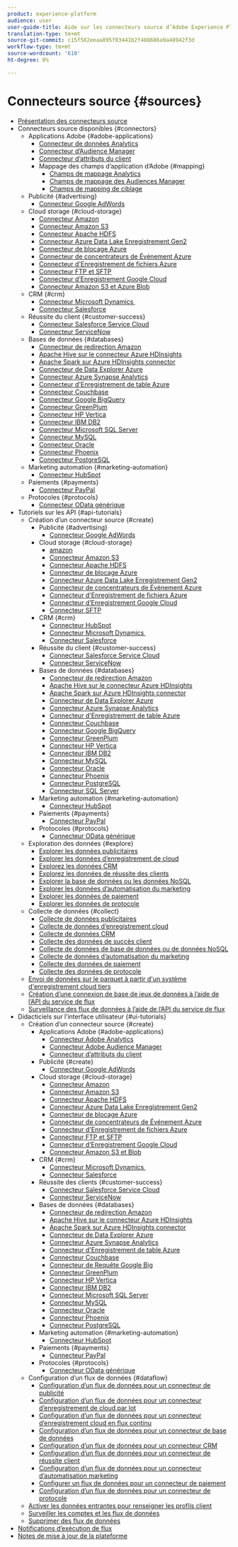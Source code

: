```yaml
---
product: experience-platform
audience: user
user-guide-title: Aide sur les connecteurs source d’Adobe Experience Platform
translation-type: tm+mt
source-git-commit: c15f582eeaa895f03441b2f488686a9a48942f3d
workflow-type: tm+mt
source-wordcount: '610'
ht-degree: 8%

---
```



# Connecteurs source {#sources}

- [Présentation des connecteurs source](home.md)
- Connecteurs source disponibles {#connectors}
   - Applications Adobe {#adobe-applications}
      - [Connecteur de données Analytics](connectors/adobe-applications/analytics.md)
      - [Connecteur d’Audience Manager](connectors/adobe-applications/audience-manager.md)
      - [Connecteur d’attributs du client](connectors/adobe-applications/customer-attributes.md)
      - Mappage des champs d’application d’Adobe {#mapping}
         - [Champs de mappage Analytics](connectors/adobe-applications/mapping/analytics.md)
         - [Champs de mappage des Audiences Manager](connectors/adobe-applications/mapping/audience-manager.md)
         - [Champs de mapping de ciblage](connectors/adobe-applications/mapping/target.md)
   - Publicité {#advertising}
      - [Connecteur Google AdWords](connectors/advertising/ads.md)
   - Cloud storage {#cloud-storage}
      - [Connecteur Amazon](connectors/cloud-storage/kinesis.md)
      - [Connecteur Amazon S3](connectors/cloud-storage/s3.md)
      - [Connecteur Apache HDFS](connectors/cloud-storage/hdfs.md)
      - [Connecteur Azure Data Lake Enregistrement Gen2](connectors/cloud-storage/adls-gen2.md)
      - [Connecteur de blocage Azure](connectors/cloud-storage/blob.md)
      - [Connecteur de concentrateurs de Événement Azure](connectors/cloud-storage/eventhub.md)
      - [Connecteur d&#39;Enregistrement de fichiers Azure](connectors/cloud-storage/azure-file-storage.md)
      - [Connecteur FTP et SFTP](connectors/cloud-storage/ftp-sftp.md)
      - [Connecteur d’Enregistrement Google Cloud](connectors/cloud-storage/google-cloud-storage.md)
      - [Connecteur Amazon S3 et Azure Blob](connectors/cloud-storage/blob-s3.md)
   - CRM {#crm}
      - [Connecteur Microsoft Dynamics ](connectors/crm/ms-dynamics.md)
      - [Connecteur Salesforce](connectors/crm/salesforce.md)
   - Réussite du client {#customer-success}
      - [Connecteur Salesforce Service Cloud](connectors/customer-success/salesforce-service-cloud.md)
      - [Connecteur ServiceNow](connectors/customer-success/servicenow.md)
   - Bases de données {#databases}
      - [Connecteur de redirection Amazon](connectors/databases/redshift.md)
      - [Apache Hive sur le connecteur Azure HDInsights](connectors/databases/hive.md)
      - [Apache Spark sur Azure HDInsights connector](connectors/databases/spark.md)
      - [Connecteur de Data Explorer Azure](connectors/databases/data-explorer.md)
      - [Connecteur Azure Synapse Analytics](connectors/databases/synapse-analytics.md)
      - [Connecteur d&#39;Enregistrement de table Azure](connectors/databases/ats.md)
      - [Connecteur Couchbase](connectors/databases/couchbase.md)
      - [Connecteur Google BigQuery](connectors/databases/bigquery.md)
      - [Connecteur GreenPlum](connectors/databases/greenplum.md)
      - [Connecteur HP Vertica](connectors/databases/hp-vertica.md)
      - [Connecteur IBM DB2](connectors/databases/ibm-db2.md)
      - [Connecteur Microsoft SQL Server](connectors/databases/sql-server.md)
      - [Connecteur MySQL](connectors/databases/mysql.md)
      - [Connecteur Oracle](connectors/databases/oracle.md)
      - [Connecteur Phoenix](connectors/databases/phoenix.md)
      - [Connecteur PostgreSQL](connectors/databases/postgres.md)
   - Marketing automation {#marketing-automation}
      - [Connecteur HubSpot](connectors/marketing-automation/hubspot.md)
   - Paiements {#payments}
      - [Connecteur PayPal](connectors/payments/paypal.md)
   - Protocoles {#protocols}
      - [Connecteur OData générique](connectors/protocols/odata.md)
- Tutoriels sur les API {#api-tutorials}
   - Création d’un connecteur source {#create}
      - Publicité {#advertising}
         - [Connecteur Google AdWords](tutorials/api/create/advertising/ads.md)
      - Cloud storage {#cloud-storage}
         - [amazon](tutorials/api/create/cloud-storage/kinesis.md)
         - [Connecteur Amazon S3](tutorials/api/create/cloud-storage/s3.md)
         - [Connecteur Apache HDFS](tutorials/api/create/cloud-storage/hdfs.md)
         - [Connecteur de blocage Azure](tutorials/api/create/cloud-storage/blob.md)
         - [Connecteur Azure Data Lake Enregistrement Gen2](tutorials/api/create/cloud-storage/adls-gen2.md)
         - [Connecteur de concentrateurs de Événement Azure](tutorials/api/create/cloud-storage/eventhub.md)
         - [Connecteur d&#39;Enregistrement de fichiers Azure](tutorials/api/create/cloud-storage/azure-file-storage.md)
         - [Connecteur d’Enregistrement Google Cloud](tutorials/api/create/cloud-storage/google.md)
         - [Connecteur SFTP](tutorials/api/create/cloud-storage/sftp.md)
      - CRM {#crm}
         - [Connecteur HubSpot](tutorials/api/create/crm/hubspot.md)
         - [Connecteur Microsoft Dynamics ](tutorials/api/create/crm/ms-dynamics.md)
         - [Connecteur Salesforce](tutorials/api/create/crm/salesforce.md)
      - Réussite du client {#customer-success}
         - [Connecteur Salesforce Service Cloud](tutorials/api/create/customer-success/salesforce-service-cloud.md)
         - [Connecteur ServiceNow](tutorials/api/create/customer-success/servicenow.md)
      - Bases de données {#databases}
         - [Connecteur de redirection Amazon](tutorials/api/create/databases/redshift.md)
         - [Apache Hive sur le connecteur Azure HDInsights](tutorials/api/create/databases/hive.md)
         - [Apache Spark sur Azure HDInsights connector](tutorials/api/create/databases/spark.md)
         - [Connecteur de Data Explorer Azure](tutorials/api/create/databases/data-explorer.md)
         - [Connecteur Azure Synapse Analytics](tutorials/api/create/databases/synapse-analytics.md)
         - [Connecteur d&#39;Enregistrement de table Azure](tutorials/api/create/databases/ats.md)
         - [Connecteur Couchbase](tutorials/api/create/databases/couchbase.md)
         - [Connecteur Google BigQuery](tutorials/api/create/databases/bigquery.md)
         - [Connecteur GreenPlum](tutorials/api/create/databases/greenplum.md)
         - [Connecteur HP Vertica](tutorials/api/create/databases/hp-vertica.md)
         - [Connecteur IBM DB2](tutorials/api/create/databases/ibm-db2.md)
         - [Connecteur MySQL](tutorials/api/create/databases/mysql.md)
         - [Connecteur Oracle](tutorials/api/create/databases/oracle.md)
         - [Connecteur Phoenix](tutorials/api/create/databases/phoenix.md)
         - [Connecteur PostgreSQL](tutorials/api/create/databases/postgres.md)
         - [Connecteur SQL Server](tutorials/api/create/databases/sql-server.md)
      - Marketing automation {#marketing-automation}
         - [Connecteur HubSpot](tutorials/api/create/marketing-automation/hubspot.md)
      - Paiements {#payments}
         - [Connecteur PayPal](tutorials/api/create/payments/paypal.md)
      - Protocoles {#protocols}
         - [Connecteur OData générique](tutorials/api/create/protocols/odata.md)
   - Exploration des données {#explore}
      - [Explorer les données publicitaires](tutorials/api/explore/advertising.md)
      - [Explorer les données d’enregistrement de cloud](tutorials/api/explore/cloud-storage.md)
      - [Explorez les données CRM](tutorials/api/explore/crm.md)
      - [Explorez les données de réussite des clients](tutorials/api/explore/customer-success.md)
      - [Explorer la base de données ou les données NoSQL](tutorials/api/explore/database-nosql.md)
      - [Explorer les données d’automatisation du marketing](tutorials/api/explore/marketing-automation.md)
      - [Explorer les données de paiement](tutorials/api/explore/payments.md)
      - [Explorer les données de protocole](tutorials/api/explore/protocols.md)
   - Collecte de données {#collect}
      - [Collecte de données publicitaires](tutorials/api/collect/advertising.md)
      - [Collecte de données d’enregistrement cloud](tutorials/api/collect/cloud-storage.md)
      - [Collecte de données CRM](tutorials/api/collect/crm.md)
      - [Collecte des données de succès client](tutorials/api/collect/customer-success.md)
      - [Collecte de données de base de données ou de données NoSQL](tutorials/api/collect/database-nosql.md)
      - [Collecte de données d’automatisation du marketing](tutorials/api/collect/marketing-automation.md)
      - [Collecte des données de paiement](tutorials/api/collect/payments.md)
      - [Collecte des données de protocole](tutorials/api/collect/protocols.md)
   - [Envoi de données sur le parquet à partir d&#39;un système d&#39;enregistrement cloud tiers](tutorials/api/cloud-storage-parquet.md)
   - [Création d’une connexion de base de jeux de données à l’aide de l’API du service de flux](tutorials/api/create-dataset-base-connection.md)
   - [Surveillance des flux de données à l’aide de l’API du service de flux](tutorials/api/monitor.md)
- Didacticiels sur l’interface utilisateur {#ui-tutorials}
   - Création d’un connecteur source {#create}
      - Applications Adobe {#adobe-applications}
         - [Connecteur Adobe Analytics](tutorials/ui/create/adobe-applications/analytics.md)
         - [Connecteur Adobe Audience Manager](tutorials/ui/create/adobe-applications/audience-manager.md)
         - [Connecteur d’attributs du client](tutorials/ui/create/adobe-applications/customer-attributes.md)
      - Publicité {#create}
         - [Connecteur Google AdWords](tutorials/ui/create/advertising/ads.md)
      - Cloud storage {#cloud-storage}
         - [Connecteur Amazon](tutorials/ui/create/cloud-storage/kinesis.md)
         - [Connecteur Amazon S3](tutorials/ui/create/cloud-storage/s3.md)
         - [Connecteur Apache HDFS](tutorials/ui/create/cloud-storage/hdfs.md)
         - [Connecteur Azure Data Lake Enregistrement Gen2](tutorials/ui/create/cloud-storage/adls-gen2.md)
         - [Connecteur de blocage Azure](tutorials/ui/create/cloud-storage/blob.md)
         - [Connecteur de concentrateurs de Événement Azure](tutorials/ui/create/cloud-storage/eventhub.md)
         - [Connecteur d&#39;Enregistrement de fichiers Azure](tutorials/ui/create/cloud-storage/azure-file-storage.md)
         - [Connecteur FTP et SFTP](tutorials/ui/create/cloud-storage/ftp-sftp.md)
         - [Connecteur d’Enregistrement Google Cloud](tutorials/ui/create/cloud-storage/google-cloud-storage.md)
         - [Connecteur Amazon S3 et Blob](tutorials/ui/create/cloud-storage/blob-s3.md)
      - CRM {#crm}
         - [Connecteur Microsoft Dynamics ](tutorials/ui/create/crm/dynamics.md)
         - [Connecteur Salesforce](tutorials/ui/create/crm/salesforce.md)
      - Réussite des clients {#customer-success}
         - [Connecteur Salesforce Service Cloud](tutorials/ui/create/customer-success/salesforce-service-cloud.md)
         - [Connecteur ServiceNow](tutorials/ui/create/customer-success/servicenow.md)
      - Bases de données {#databases}
         - [Connecteur de redirection Amazon](tutorials/ui/create/databases/redshift.md)
         - [Apache Hive sur le connecteur Azure HDInsights](tutorials/ui/create/databases/hive.md)
         - [Apache Spark sur Azure HDInsights connector](tutorials/ui/create/databases/spark.md)
         - [Connecteur de Data Explorer Azure](tutorials/ui/create/databases/data-explorer.md)
         - [Connecteur Azure Synapse Analytics](tutorials/ui/create/databases/synapse-analytics.md)
         - [Connecteur d&#39;Enregistrement de table Azure](tutorials/ui/create/databases/ats.md)
         - [Connecteur Couchbase](tutorials/ui/create/databases/couchbase.md)
         - [Connecteur de Requête Google Big](tutorials/ui/create/databases/bigquery.md)
         - [Connecteur GreenPlum](tutorials/ui/create/databases/greenplum.md)
         - [Connecteur HP Vertica](tutorials/ui/create/databases/hp-vertica.md)
         - [Connecteur IBM DB2](tutorials/ui/create/databases/ibm-db2.md)
         - [Connecteur Microsoft SQL Server](tutorials/ui/create/databases/sql-server.md)
         - [Connecteur MySQL](tutorials/ui/create/databases/mysql.md)
         - [Connecteur Oracle](tutorials/ui/create/databases/oracle.md)
         - [Connecteur Phoenix](tutorials/ui/create/databases/phoenix.md)
         - [Connecteur PostgreSQL](tutorials/ui/create/databases/postgres.md)
      - Marketing automation {#marketing-automation}
         - [Connecteur HubSpot](tutorials/ui/create/marketing-automation/hubspot.md)
      - Paiements {#payments}
         - [Connecteur PayPal](tutorials/ui/create/payments/paypal.md)
      - Protocoles {#protocols}
         - [Connecteur OData générique](tutorials/ui/create/protocols/odata.md)
   - Configuration d’un flux de données {#dataflow}
      - [Configuration d’un flux de données pour un connecteur de publicité](tutorials/ui/dataflow/advertising.md)
      - [Configuration d’un flux de données pour un connecteur d’enregistrement de cloud par lot](tutorials/ui/dataflow/batch/cloud-storage.md)
      - [Configuration d’un flux de données pour un connecteur d’enregistrement cloud en flux continu](tutorials/ui/dataflow/streaming/cloud-storage.md)
      - [Configuration d’un flux de données pour un connecteur de base de données](tutorials/ui/dataflow/databases.md)
      - [Configuration d’un flux de données pour un connecteur CRM](tutorials/ui/dataflow/crm.md)
      - [Configuration d’un flux de données pour un connecteur de réussite client](tutorials/ui/dataflow/customer-success.md)
      - [Configuration d’un flux de données pour un connecteur d’automatisation marketing](tutorials/ui/dataflow/marketing-automation.md)
      - [Configurer un flux de données pour un connecteur de paiement](tutorials/ui/dataflow/payments.md)
      - [Configuration d’un flux de données pour un connecteur de protocole](tutorials/ui/dataflow/protocols.md)
   - [Activer les données entrantes pour renseigner les profils client](tutorials/ui/profile.md)
   - [Surveiller les comptes et les flux de données](tutorials/ui/monitor.md)
   - [Supprimer des flux de données](tutorials/ui/delete.md)
- [Notifications d’exécution de flux](notifications.md)
- [Notes de mise à jour de la plateforme](https://docs.adobe.com/content/help/fr-FR/experience-platform/release-notes/latest.html)
